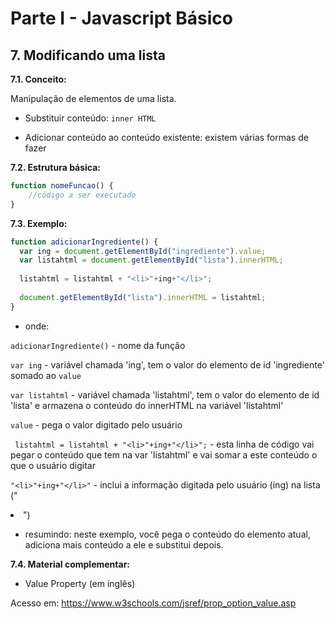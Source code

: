 # Parte I - Javascript Básico

## 7. Modificando uma lista

**7.1. Conceito:** 

Manipulação de elementos de uma lista.

* Substituir conteúdo: `inner HTML`

* Adicionar conteúdo ao conteúdo existente: existem várias formas de fazer


**7.2. Estrutura básica:**

```javascript
function nomeFuncao() {
    //código a ser executado
}
``` 

**7.3. Exemplo:** 

```javascript
function adicionarIngrediente() {
  var ing = document.getElementById("ingrediente").value;
  var listahtml = document.getElementById("lista").innerHTML;
  
  listahtml = listahtml + "<li>"+ing+"</li>";
  
  document.getElementById("lista").innerHTML = listahtml;
}
```

- onde:

`adicionarIngrediente()` - nome da função

`var ing` - variável chamada 'ing', tem o valor do elemento de id 'ingrediente' somado ao `value`

`var listahtml` - variável chamada 'listahtml', tem o valor do elemento de id 'lista' e armazena o conteúdo do innerHTML na variável 'listahtml'

`value` - pega o valor digitado pelo usuário

` listahtml = listahtml + "<li>"+ing+"</li>";` - esta linha de código vai pegar o conteúdo que tem na var 'listahtml' e vai somar a este conteúdo o que o usuário digitar

`"<li>"+ing+"</li>"` - inclui a informação digitada pelo usuário (ing) na lista ("<li>")


- resumindo: neste exemplo, você pega o conteúdo do elemento atual, adiciona mais conteúdo a ele e substitui depois.



**7.4. Material complementar:**

- Value Property (em inglês)

Acesso em: https://www.w3schools.com/jsref/prop_option_value.asp
